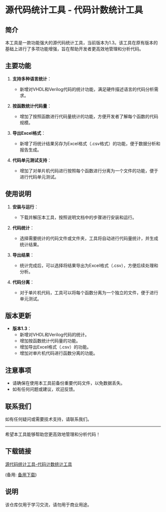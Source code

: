 # 源代码统计工具 - 代码计数统计工具

## 简介
本工具是一款功能强大的源代码统计工具，当前版本为1.3。该工具在原有版本的基础上进行了多项功能增强，旨在帮助开发者更高效地管理和分析代码。

## 主要功能
1. **支持多种语言统计**：
   - 新增对VHDL和Verilog代码的统计功能，满足硬件描述语言的代码分析需求。

2. **按函数统计代码量**：
   - 增加了按照函数进行代码量统计的功能，方便开发者了解每个函数的代码规模。

3. **导出Excel格式**：
   - 新增了将统计结果另存为Excel格式（.csv格式）的功能，便于数据分析和报告生成。

4. **代码单元测试支持**：
   - 增加了对单片机代码进行按照每个函数进行分离为一个文件的功能，便于进行代码单元测试。

## 使用说明
1. **安装与运行**：
   - 下载并解压本工具，按照说明文档中的步骤进行安装和运行。

2. **代码统计**：
   - 选择需要统计的代码文件或文件夹，工具将自动进行代码量统计，并生成统计结果。

3. **导出结果**：
   - 统计完成后，可以选择将结果导出为Excel格式（.csv），方便后续处理和分析。

4. **代码分离**：
   - 对于单片机代码，工具可以将每个函数分离为一个独立的文件，便于进行单元测试。

## 版本更新
- **版本1.3**：
  - 新增对VHDL和Verilog代码的统计。
  - 增加按函数统计代码量的功能。
  - 增加导出Excel格式（.csv）的功能。
  - 增加对单片机代码进行函数分离的功能。

## 注意事项
- 请确保在使用本工具前备份重要代码文件，以免数据丢失。
- 如有任何问题或建议，欢迎反馈。

## 联系我们
如有任何疑问或需要技术支持，请联系我们。

---

希望本工具能够帮助您更高效地管理和分析代码！

## 下载链接
[源代码统计工具-代码计数统计工具](https://pan.quark.cn/s/6328e4ece59d) 

(备用: [备用下载](https://pan.baidu.com/s/1lX-yUv5Kds6Nvw2QrJudww?pwd=1234))

## 说明

该仓库仅用于学习交流，请勿用于商业用途。
